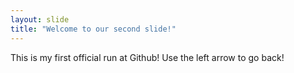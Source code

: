 ```yaml
---
layout: slide
title: "Welcome to our second slide!"
---
```

This is my first official run at Github!
Use the left arrow to go back!

